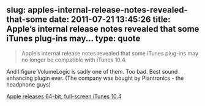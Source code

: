 slug: apples-internal-release-notes-revealed-that-some
date: 2011-07-21 13:45:26
title: Apple’s internal release notes revealed that some iTunes plug-ins may...
type: quote
---

> Apple’s internal release notes revealed that some iTunes plug-ins may no longer be compatible with iTunes 10.4.

And I figure VolumeLogic is sadly one of them. Too bad. Best sound enhancing plugin ever. (The company was bought by Plantronics - the headphone guys)

 [Apple releases 64-bit, full-screen iTunes 10.4](http://www.appleinsider.com/articles/11/07/20/apple_prepping_64_bit_full_screen_itunes_10_4_and_iwork_updates.html)
